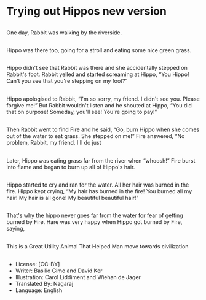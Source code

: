 # Trying out Hippos new version

##
One day, Rabbit was
walking by the
riverside.

##
Hippo was there too,
going for a stroll and
eating some nice green
grass.

##
Hippo didn't see that
Rabbit was there and
she accidentally
stepped on Rabbit's
foot.
Rabbit yelled and
started screaming at
Hippo, “You Hippo!
Can't you see that
you're stepping on my
foot?”

##
Hippo apologised to
Rabbit, “I'm so sorry,
my friend. I didn't see
you. Please forgive
me!”
But Rabbit wouldn't
listen and he shouted at
Hippo, “You did that on
purpose! Someday,
you'll see! You're going
to pay!”

##
Then Rabbit went to find Fire and he said, “Go, burn Hippo
when she comes out of the water to eat grass. She stepped
on me!”
Fire answered, “No problem, Rabbit, my friend. I'll do just

##
Later, Hippo was eating
grass far from the river
when “whoosh!” Fire
burst into flame and
began to burn up all of
Hippo's hair.

##
Hippo started to cry
and ran for the water.
All her hair was burned
in the fire.
Hippo kept crying, “My
hair has burned in the
fire! You burned all my
hair! My hair is all gone!
My beautiful beautiful
hair!”

##
That's why the hippo never goes far from the water for fear
of getting burned by Fire.
Hare was very happy when Hippo got burned by Fire, saying,

##
This is a Great Utility Animal
That Helped Man move towards
civilization

##
* License: [CC-BY]
* Writer: Basilio Gimo and David Ker
* Illustration: Carol Liddiment and Wiehan de Jager
* Translated By: Nagaraj
* Language: English
